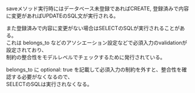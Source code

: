 saveメソッド実行時にはデータベース未登録であればCREATE, 登録済みで内容に変更があればUPDATEのSQL文が実行される。  

また登録済みで内容に変更がない場合はSELECTのSQLが実行されることがある。  
これは belongs_to などのアソシエーション設定などで必須入力のvalidationが設定されており、  
制約の整合性をモデルレベルでチェックするために発行されている。  

belongs_to に optional: true を記載して必須入力の制約を外すと、整合性を確認する必要がなくなるので、  
SELECTのSQLは実行されなくなる。
